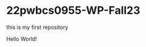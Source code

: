 # 22pwbcs0955-WP-Fall23
this is my first repository
<html>
<head>
<title>
First Web Page
</title>
</head>

<body>
Hello World!
</body>
</html>
